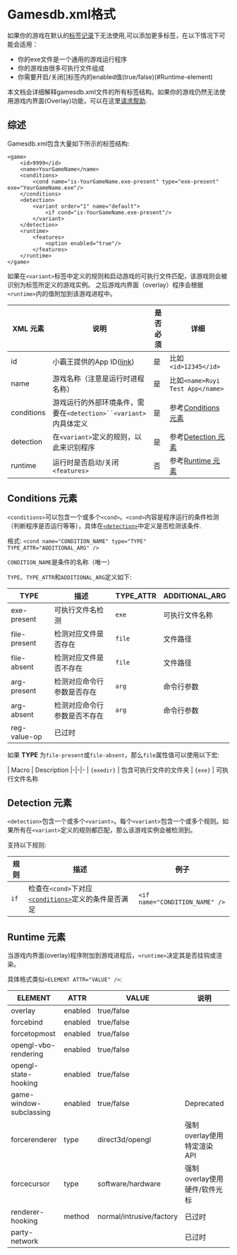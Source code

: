 # Gamesdb.xml格式

如果你的游戏在默认的[标签记录](overlay.md#Compatibility)下无法使用,可以添加更多标签，在以下情况下可能会适用：

* 你的exe文件是一个通用的游戏运行程序
* 你的游戏由很多可执行文件组成
* 你需要开启/关闭[<runtime><features>]标签内的enabled值(true/false)(#Runtime-element)

本文档会详细解释gamesdb.xml文件的所有标签结构。如果你的游戏仍然无法使用游戏内界面(Overlay)功能，可以在这里[请求帮助](support.md).

## 综述

Gamesdb.xml包含大量如下所示的标签结构:
```
<game>
    <id>9999</id> 
    <name>YourGameName</name>
    <conditions>
        <cond name="is-YourGameName.exe-present" type="exe-present" exe="YourGameName.exe"/>
    </conditions>
    <detection>
        <variant order="1" name="default">
            <if cond="is-YourGameName.exe-present"/>
        </variant>
    </detection>
    <runtime>
        <features>
            <option enabled="true"/>
        </features>
    </runtime>
</game>
```

如果在`<variant>`标签中定义的规则和启动游戏的可执行文件匹配，该游戏则会被识别为<game>标签所定义的游戏实例。
之后游戏内界面（overlay）程序会根据`<runtime>`内的值附加到该游戏进程中。

| XML 元素 | 说明 | 是否必须 | 详细
|-|-|-|-
| id | 小霸王提供的App ID([link](dev_onboarding.md)) | 是 | 比如`<id>12345</id>`
| name | 游戏名称（注意是运行时进程名称） | 是 | 比如`<name>Ruyi Test App</name>`
| conditions | 游戏运行的外部环境条件，需要在`<detection>``<variant>`内具体定义 | 是 | 参考[Conditions 元素](#conditions-element)
| detection | 在`<variant>`定义的规则，以此来识别程序 | 是 | 参考[Detection 元素](#detection-element)
| runtime | 运行时是否启动/关闭`<features>` | 否 | 参考[Runtime 元素](#conditions-element)

## Conditions 元素

`<conditions>`可以包含一个或多个`<cond>`。`<cond>`内容是程序运行的条件检测（判断程序是否运行等等），具体在[`<detection>`](#Detection-element)中定义是否检测该条件.

格式: `<cond name="CONDITION_NAME" type="TYPE" TYPE_ATTR="ADDITIONAL_ARG" />`

`CONDITION_NAME`是条件的名称（唯一）

`TYPE`、`TYPE_ATTR`和`ADDITIONAL_ARG`定义如下:

| TYPE | 描述 | TYPE_ATTR | ADDITIONAL_ARG
|-|-|-|-
| exe-present | 可执行文件名检测 | `exe` | 可执行文件名称
| file-present | 检测对应文件是否存在 | `file` | 文件路径
| file-absent | 检测对应文件是否不存在 | `file` | 文件路径
| arg-present | 检测对应命令行参数是否存在 | `arg` | 命令行参数
| arg-absent | 检测对应命令行参数是否不存在 | `arg` | 命令行参数
| reg-value-op | 已过时 | 

如果 __TYPE__ 为`file-present`或`file-absent`，那么`file`属性值可以使用以下宏:

| Macro | Description
|-|-|-
| `{exedir}` | 包含可执行文件的文件夹
| `{exe}` | 可执行文件名称

## Detection 元素

`<detection>`包含一个或多个`<variant>`。每个`<variant>`包含一个或多个规则。如果所有在`<variant>`定义的规则都匹配，那么该游戏实例会被检测到。

支持以下规则:

| 规则 | 描述 | 例子
|-|-|-
| `if` | 检查在`<cond>`下对应 [`<conditions>`](#Conditions-element)定义的条件是否满足 | `<if name="CONDITION_NAME" />`

## Runtime 元素

当游戏内界面(overlay)程序附加到游戏进程后，`<runtime>`决定其是否挂钩或渲染。

具体格式类似`<ELEMENT ATTR="VALUE" />`:

| ELEMENT | ATTR | VALUE | 说明 | 默认值
|-|-|-|-|-
| overlay | enabled | true/false | | true
| forcebind | enabled | true/false | | false
| forcetopmost | enabled | true/false | | false
| opengl-vbo-rendering | enabled | true/false | | true
| opengl-state-hooking | enabled | true/false | | true
| game-window-subclassing | enabled | true/false | Deprecated | true
| forcerenderer | type | direct3d/opengl | 强制 overlay使用特定渲染API | `""`; Auto-detect
| forcecursor | type | software/hardware | 强制 overlay使用硬件/软件光标 | `""`; Auto
| renderer-hooking | method | normal/intrusive/factory | 已过时 | normal
| party-network | | | 已过时